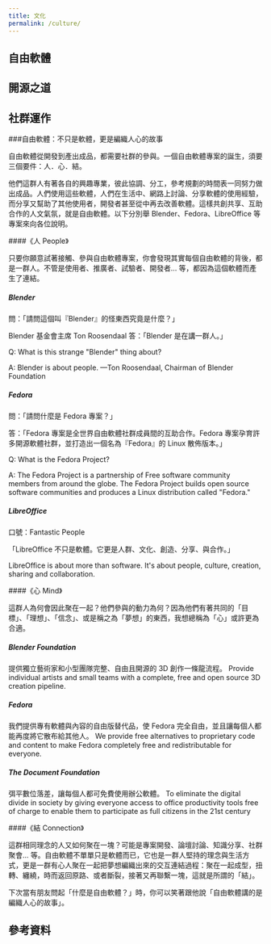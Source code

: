 ```yaml
---
title: 文化
permalink: /culture/
---
```


## 自由軟體

## 開源之道

## 社群運作
###自由軟體：不只是軟體，更是編織人心的故事

自由軟體從開發到產出成品，都需要社群的參與。一個自由軟體專案的誕生，須要三個要件：人．心．結。

他們這群人有著各自的興趣專業，彼此協調、分工，參考規劃的時間表一同努力做出成品。人們使用這些軟體，人們在生活中、網路上討論、分享軟體的使用經驗，而分享又幫助了其他使用者，開發者甚至從中再去改善軟體。這樣共創共享、互助合作的人文氣氛，就是自由軟體。以下分別舉 Blender、Fedora、LibreOffice 等專案來向各位說明。

####《人 People》

只要你願意試著接觸、參與自由軟體專案，你會發現其實每個自由軟體的背後，都是一群人。不管是使用者、推廣者、試驗者、開發者… 等，都因為這個軟體而產生了連結。

##### Blender

問：「請問這個叫『Blender』的怪東西究竟是什麼？」

Blender 基金會主席 Ton Roosendaal 答：「Blender 是在講一群人。」

Q: What is this strange "Blender" thing about?

A: Blender is about people. —Ton Roosendaal, Chairman of Blender Foundation

##### Fedora

問：「請問什麼是 Fedora 專案？」

答：「Fedora 專案是全世界自由軟體社群成員間的互助合作。Fedora 專案孕育許多開源軟體社群，並打造出一個名為『Fedora』的 Linux 散佈版本。」

Q: What is the Fedora Project?

A: The Fedora Project is a partnership of Free software community members from around the globe. The Fedora Project builds open source software communities and produces a Linux distribution called "Fedora."

##### LibreOffice

口號：Fantastic People

「LibreOffice 不只是軟體。它更是人群、文化、創造、分享、與合作。」

LibreOffice is about more than software. It's about people, culture, creation, sharing and collaboration.

####《心 Mind》

這群人為何會因此聚在一起？他們參與的動力為何？因為他們有著共同的「目標」、「理想」、「信念」、或是稱之為「夢想」的東西，我想總稱為「心」或許更為合適。

##### Blender Foundation

提供獨立藝術家和小型團隊完整、自由且開源的 3D 創作一條龍流程。
Provide individual artists and small teams with a complete, free and open source 3D creation pipeline.

##### Fedora

我們提供專有軟體與內容的自由版替代品，使 Fedora 完全自由，並且讓每個人都能再度將它散布給其他人。
We provide free alternatives to proprietary code and content to make Fedora completely free and redistributable for everyone. 

##### The Document Foundation

弭平數位落差，讓每個人都可免費使用辦公軟體。
To eliminate the digital divide in society by giving everyone access to office productivity tools free of charge to enable them to participate as full citizens in the 21st century

####《結 Connection》

這群相同理念的人又如何聚在一塊？可能是專案開發、論壇討論、知識分享、社群聚會… 等。自由軟體不單單只是軟體而已，它也是一群人堅持的理念與生活方式，更是一群有心人聚在一起把夢想編織出來的交互連結過程：聚在一起成型，扭轉、纏繞，時而返回原路、或者斷裂，接著又再聯繫一塊，這就是所謂的「結」。

下次當有朋友問起「什麼是自由軟體？」時，你可以笑著跟他說「自由軟體講的是編織人心的故事」。  

## 參考資料
